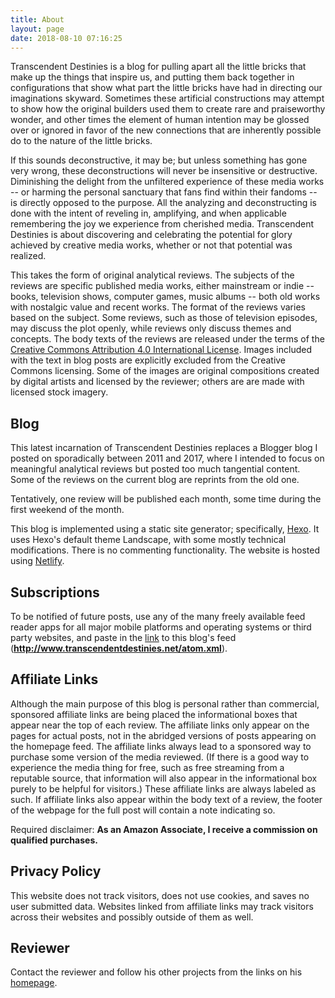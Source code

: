 ```yaml
---
title: About
layout: page
date: 2018-08-10 07:16:25
---
```


Transcendent Destinies is a blog for pulling apart all the little bricks that make up the things that inspire us, and putting them back together in configurations that show what part the little bricks have had in directing our imaginations skyward. Sometimes these artificial constructions may attempt to show how the original builders used them to create rare and praiseworthy wonder, and other times the element of human intention may be glossed over or ignored in favor of the new connections that are inherently possible do to the nature of the little bricks.

If this sounds deconstructive, it may be; but unless something has gone very wrong, these deconstructions will never be insensitive or destructive. Diminishing the delight from the unfiltered experience of these media works -- or harming the personal sanctuary that fans find within their fandoms -- is directly opposed to the purpose. All the analyzing and deconstructing is done with the intent of reveling in, amplifying, and when applicable remembering the joy we experience from cherished media. Transcendent Destinies is about discovering and celebrating the potential for glory achieved by creative media works, whether or not that potential was realized.

This takes the form of original analytical reviews. The subjects of the reviews are specific published media works, either mainstream or indie -- books, television shows, computer games, music albums -- both old works with nostalgic value and recent works. The format of the reviews varies based on the subject. Some reviews, such as those of television episodes, may discuss the plot openly, while reviews only discuss themes and concepts. The body texts of the reviews are released under the terms of the [Creative Commons Attribution 4.0 International License](http://creativecommons.org/licenses/by/4.0/). Images included with the text in blog posts are explicitly excluded from the Creative Commons licensing. Some of the images are original compositions created by digital artists and licensed by the reviewer; others are are made with licensed stock imagery.

## Blog

This latest incarnation of Transcendent Destinies replaces a Blogger blog I posted on sporadically between 2011 and 2017, where I intended to focus on meaningful analytical reviews but posted too much tangential content. Some of the reviews on the current blog are reprints from the old one.

Tentatively, one review will be published each month, some time during the first weekend of the month.

This blog is implemented using a static site generator; specifically, [Hexo](https://hexo.io/). It uses Hexo's default theme Landscape, with some mostly technical modifications. There is no commenting functionality. The website is hosted using [Netlify](https://www.netlify.com/).

## Subscriptions

To be notified of future posts, use any of the many freely available feed reader apps for all major mobile platforms and operating systems or third party websites, and paste in the [link](http://www.transcendentdestinies.net/atom.xml) to this blog's feed (**http://www.transcendentdestinies.net/atom.xml**).

## Affiliate Links

Although the main purpose of this blog is personal rather than commercial, sponsored affiliate links are being placed the informational boxes that appear near the top of each review. The affiliate links only appear on the pages for actual posts, not in the abridged versions of posts appearing on the homepage feed. The affiliate links always lead to a sponsored way to purchase some version of the media reviewed. (If there is a good way to experience the media thing for free, such as free streaming from a reputable source, that information will also appear in the informational box purely to be helpful for visitors.) These affiliate links are always labeled as such. If affiliate links also appear within the body text of a review, the footer of the webpage for the full post will contain a note indicating so.

Required disclaimer: **As an Amazon Associate, I receive a commission on qualified purchases.**

## Privacy Policy

This website does not track visitors, does not use cookies, and saves no user submitted data. Websites linked from affiliate links may track visitors across their websites and possibly outside of them as well.

## Reviewer

Contact the reviewer and follow his other projects from the links on his [homepage](http://strivenword.com/).